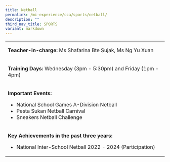 ```yaml
---
title: Netball
permalink: /mi-experience/cca/sports/netball/
description: ""
third_nav_title: SPORTS
variant: markdown
---
```

<table style="minWidth: 25px">
<colgroup>
<col>
</colgroup>
<tbody>
<tr>
<td rowspan="1" colspan="1">
<p><strong>Teacher-in-charge:&nbsp;</strong>Ms Shafarina Bte Sujak, Ms Ng
Yu Xuan</p>
</td>
</tr>
<tr>
<td rowspan="1" colspan="1">
<p><strong>Training Days:&nbsp;</strong>Wednesday (3pm - 5:30pm) and Friday (1pm - 4pm)</p>
</td>
</tr>
<tr>
<td rowspan="1" colspan="1">
<p><strong>Important Events:</strong>
<br>
</p>
<ul data-tight="true" class="tight">
	<li>National School Games A-Division Netball</li>
	<li>Pesta Sukan Netball Carnival</li>
  <li>Sneakers Netball Challenge</li>
</ul>
</td>
</tr>
<tr>
<td rowspan="1" colspan="1">
<p><strong>Key Achievements in the past three years:</strong>
<br>
</p>
<ul data-tight="true" class="tight">
<li>National Inter-School Netball 2022 - 2024 (Participation)</li>
</ul>
</td>
</tr>
</tbody>
</table>
<p></p>